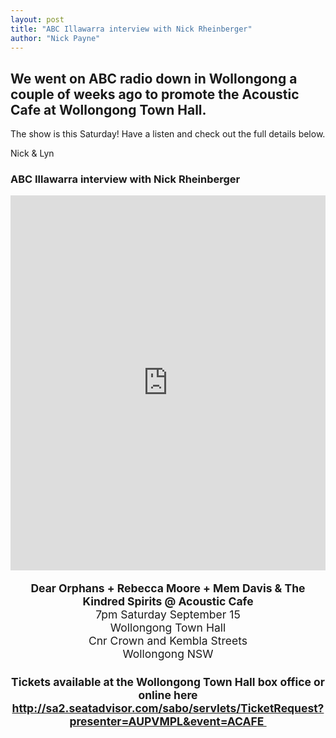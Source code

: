 ```yaml
---
layout: post
title: "ABC Illawarra interview with Nick Rheinberger"
author: "Nick Payne"
---
```

## We went on ABC radio down in Wollongong a couple of weeks ago to promote the Acoustic Cafe at Wollongong Town Hall.

<p>The show is this Saturday! Have a listen and check out the full details below.</p>
<p>Nick &amp; Lyn</p>

<h3>ABC Illawarra interview with Nick Rheinberger</h3>

<iframe width="100%" height="600" scrolling="no" frameborder="no" src="https://w.soundcloud.com/player/?url=https%3A//api.soundcloud.com/tracks/58212522&amp;auto_play=false&amp;hide_related=false&amp;show_comments=true&amp;show_user=true&amp;show_reposts=false&amp;visual=true"></iframe>

<p style="text-align: center; font-size: 1.25em;"><strong>Dear Orphans + Rebecca Moore + Mem Davis &amp; The Kindred Spirits @ Acoustic Cafe</strong><br />7pm Saturday September 15<br />Wollongong Town Hall<br />Cnr Crown and Kembla Streets<br />Wollongong NSW</p>
<h2 style="text-align: center; font-size: 1.25em;">Tickets available at the Wollongong Town Hall box office or online here<br /><a class="external" href="http://sa2.seatadvisor.com/sabo/servlets/TicketRequest?presenter=AUPVMPL&amp;event=ACAFE  " target="_blank">http://sa2.seatadvisor.com/sabo/servlets/TicketRequest?presenter=AUPVMPL&amp;event=ACAFE&nbsp;</a></h2>
